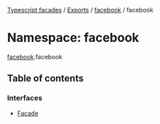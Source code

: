 [Typescript facades](../index.md) / [Exports](../modules.md) / [facebook](facebook.md) / facebook

# Namespace: facebook

[facebook](facebook.md).facebook

## Table of contents

### Interfaces

- [Facade](../interfaces/facebook.facebook-1.Facade.md)
